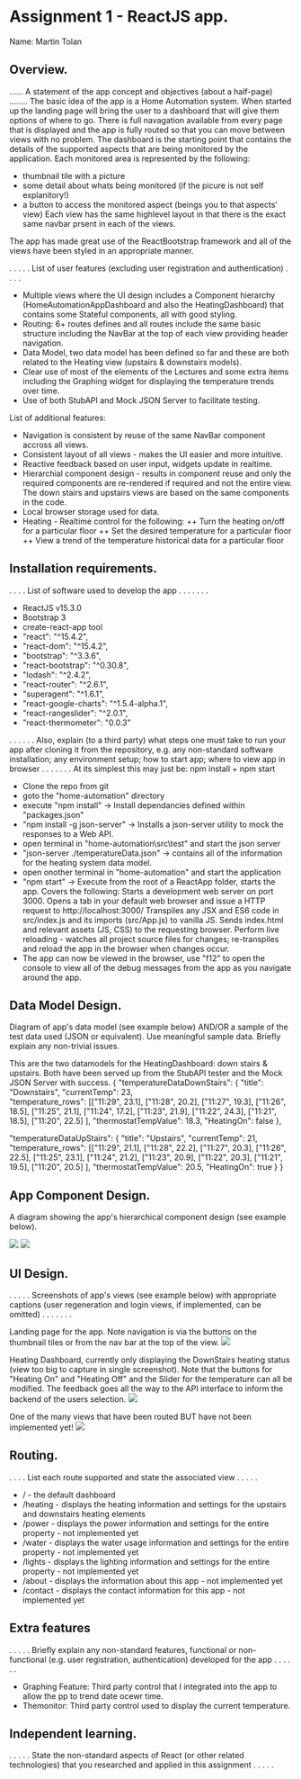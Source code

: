 # Assignment 1 - ReactJS app.

Name: Martin Tolan

## Overview.
...... A statement of the app concept and objectives (about a half-page) ........
The basic idea of the app is a Home Automation system. When started up the landing page will bring the user to a dashboard that will give them options of where to go. There is full navagation available from every page that is displayed and the app is fully routed so that you can move between views with no problem. 
The dashboard is the starting point that contains the details of the supported aspects that are being monitored by the application. Each monitored area is represented by the following:
- thumbnail tile with a picture
- some detail about whats being monitored (if the picure is not self explanitory!)
- a button to access the monitored aspect (beings you to that aspects' view)
Each view has the same highlevel layout in that there is the exact same navbar prsent in each of the views. 

The app has made great use of the ReactBootstrap framework and all of the views have been styled in an appropriate manner. 


 . . . . . List of user features (excluding user registration and authentication) . . . . 

 + Multiple views where the UI design includes a Component hierarchy (HomeAutomationAppDashboard and also the HeatingDashboard) that contains some Stateful components, all with good styling.
 + Routing: 6+ routes defines and all routes include the same basic structure including the NavBar at the top of each view providing header navigation.
 + Data Model, two data model has been defined so far and these are both related to the Heating view (upstairs & downstairs models). 
 + Clear use of most of the elements of the Lectures and some extra items including the Graphing widget for displaying the temperature trends over time. 
 + Use of both StubAPI and Mock JSON Server to facilitate testing. 
 
 List of additional features:
 + Navigation is consistent by reuse of the same NavBar component accross all views.
 + Consistent layout of all views - makes the UI easier and more intuitive. 
 + Reactive feedback based on user input, widgets update in realtime.
 + Hierarchial component design - results in component reuse and only the required components are re-rendered if required and not the entire view. The down stairs and upstairs views are based on the same components in the code.
 + Local browser storage used for data.
 + Heating - Realtime control for the following:
 ++ Turn the heating on/off for a particular floor
 ++ Set the desired temperature for a particular floor
 ++ View a trend of the temperature historical data for a particular floor

## Installation requirements.
. . . .  List of software used to develop the app . . . . . . . 
+ ReactJS v15.3.0
+ Bootstrap 3
+ create-react-app tool
+ "react": "^15.4.2",
+ "react-dom": "^15.4.2",
+ "bootstrap": "^3.3.6",
+ "react-bootstrap": "^0.30.8",
+ "lodash": "^2.4.2",
+ "react-router": "^2.6.1",
+ "superagent": "^1.6.1",
+ "react-google-charts": "^1.5.4-alpha.1",
+ "react-rangeslider": "^2.0.1",
+ "react-thermometer": "0.0.3"

. . . . . . Also, explain (to a third party) what steps one must take to run your app after cloning it from the repository, e.g. any non-standard software installation; any environment setup; how to start app; where to view app in browser . . . . . . . At its simplest this may just be: npm install + npm start
+ Clone the repo from git
+ goto the "home-automation" directory 
+ execute "npm install" 		-> Install dependancies defined within "packages.json"
+ "npm install -g json-server"	-> Installs a json-server utility to mock the responses to a Web API. 
+ open terminal in "home-automation\src\test" and start the json server
+ "json-server ./temperatureData.json"	-> contains all of the information for the heating system data model.
+ open onother terminal in "home-automation" and start the application
+ "npm start"					-> Execute from the root of a ReactApp folder, starts the app. Covers the following:
									Starts a development web server on port 3000.
									Opens a tab in your default web browser and issue a HTTP request to http://localhost:3000/
									Transpiles any JSX and ES6 code in src/index.js and its imports (src/App.js) to vanilla JS.
									Sends index.html and relevant assets (JS, CSS) to the requesting browser.
									Perform live reloading - watches all project source files for changes; re-transpiles and reload the app in the browser when changes occur.
+ The app can now be viewed in the browser, use "f12" to open the console to view all of the debug messages from the app as you navigate around the app. 


## Data Model Design.

Diagram of app's data model (see example below) AND/OR a sample of the test data used (JSON or equivalent).
Use meaningful sample data. Briefly explain any non-trivial issues.

This are the two datamodels for the HeatingDashboard: down stairs & upstairs. Both have been served up from the StubAPI tester and the Mock JSON Server with success. 
{
  "temperatureDataDownStairs": 
    {
      "title": "Downstairs",
      "currentTemp": 23,      
      "temperature_rows": [["11:29", 23.1], ["11:28", 20.2], ["11:27", 19.3], ["11:26", 18.5], ["11:25", 21.1], 
                    ["11:24", 17.2], ["11:23", 21.9], ["11:22", 24.3], ["11:21", 18.5], ["11:20", 22.5]
      ],
      "thermostatTempValue": 18.3,
      "HeatingOn": false
    },
  
  "temperatureDataUpStairs": 
    {
      "title": "Upstairs",
      "currentTemp": 21,      
      "temperature_rows": [["11:29", 21.1], ["11:28", 22.2], ["11:27", 20.3], ["11:26", 22.5], ["11:25", 23.1], 
                  ["11:24", 21.2], ["11:23", 20.9], ["11:22", 20.3], ["11:21", 19.5], ["11:20", 20.5]
      ],
      "thermostatTempValue": 20.5,
      "HeatingOn": true
    }
}

## App Component Design.

A diagram showing the app's hierarchical component design (see example below). 

![][image1]
![][image2]

## UI Design.

. . . . . Screenshots of app's views (see example below) with appropriate captions (user regeneration and login views, if implemented, can be omitted) . . . . . . . 

Landing page for the app. Note navigation is via the buttons on the thumbnail tiles or from the nav bar at the top of the view. 
![][image3]

Heating Dashboard, currently only displaying the DownStairs heating status (view too big to capture in single screenshot). Note that the buttons for "Heating On" and "Heating Off" and the Slider for the temperature can all be modified. The feedback goes all the way to the API interface to inform the backend of the users selection. 
![][image4]

One of the many views that have been routed BUT have not been implemented yet! 
![][image5]


## Routing.
. . . . List each route supported and state the associated view . . . . . 

+ / 		- the default dashboard 
+ /heating 	- displays the heating information and settings for the upstairs and downstairs heating elements
+ /power 	- displays the power information and settings for the entire property - not implemented yet
+ /water 	- displays the water usage information and settings for the entire property - not implemented yet
+ /lights 	- displays the lighting information and settings for the entire property - not implemented yet
+ /about 	- displays the information about this app - not implemented yet
+ /contact 	- displays the contact information for this app - not implemented yet


## Extra features

. . . . . Briefly explain any non-standard features, functional or non-functional (e.g. user registration, authentication) developed for the app . . . . . .  
+ Graphing Feature: Third party control that I integrated into the app to allow the pp to trend date ocewr time. 
+ Themonitor: Third party control used to display the current temperature.

## Independent learning.

. . . . . State the non-standard aspects of React (or other related technologies) that you researched and applied in this assignment . . . . .  



[image1]: ./HierarchicalComponentDesign-HomeAutomationAppDashboard.jpg
[image2]: ./HierarchicalComponentDesign-HeatingDashboard.jpg
[image3]: ./ScreenShot1-HomeAutomationAppDashboard.jpg
[image4]: ./ScreenShot2-HeatingDashboard.jpg
[image5]: ./ScreenShot3-PowerDashboard.jpg